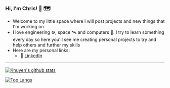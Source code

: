### Hi, I’m Chris! 👋 🗺️
-  Welcome to my little space where I will post projects and new things that I'm working on
- I love engineering ⚙️, space 🛰️ and computers 💾. I try to learn something every day so here you'll see me creating personal projects to try and help others and further my skills
- Here are my personal links:
  - 🏢 [LinkedIn](https://www.linkedin.com/in/christopher-hakani/)  

---

[![Khuyen's github stats](https://github-readme-stats.vercel.app/api?username=ChrisKefeli&count_private=true&show_icons=true&theme=radical&hide_rank=false)](https://github.com/ChrisKefeli)  


[![Top Langs](https://github-readme-stats.vercel.app/api/top-langs/?username=ChrisKefeli)](https://github.com/ChrisKefeli)
